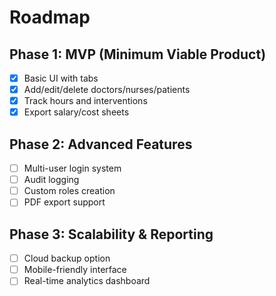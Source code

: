 # Roadmap

## Phase 1: MVP (Minimum Viable Product)
- [x] Basic UI with tabs
- [x] Add/edit/delete doctors/nurses/patients
- [x] Track hours and interventions
- [x] Export salary/cost sheets

## Phase 2: Advanced Features
- [ ] Multi-user login system
- [ ] Audit logging
- [ ] Custom roles creation
- [ ] PDF export support

## Phase 3: Scalability & Reporting
- [ ] Cloud backup option
- [ ] Mobile-friendly interface
- [ ] Real-time analytics dashboard